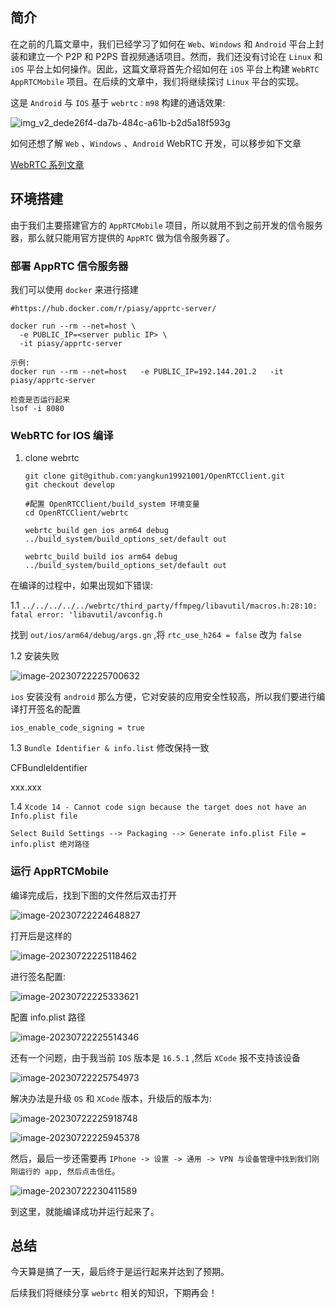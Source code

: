 

## 简介

在之前的几篇文章中，我们已经学习了如何在 `Web`、`Windows` 和 `Android` 平台上封装和建立一个 P2P 和 P2PS 音视频通话项目。然而，我们还没有讨论在 `Linux` 和 `iOS` 平台上如何操作。因此，这篇文章将首先介绍如何在 `iOS` 平台上构建 `WebRTC AppRTCMobile` 项目。在后续的文章中，我们将继续探讨 `Linux` 平台的实现。

这是 `Android` 与 `IOS` 基于 `webrtc：m98` 构建的通话效果:

![img_v2_dede26f4-da7b-484c-a61b-b2d5a18f593g](http://devyk.top/2022/202307222212963.jpg)

如何还想了解  `Web` 、`Windows` 、`Android`  WebRTC 开发，可以移步如下文章

[WebRTC 系列文章](https://yangkun19921001.github.io/AudioVideoBlog/pages/webrtc/)

## 环境搭建

由于我们主要搭建官方的 `AppRTCMobile` 项目，所以就用不到之前开发的信令服务器，那么就只能用官方提供的 `AppRTC` 做为信令服务器了。

### 部署 AppRTC 信令服务器

我们可以使用 `docker` 来进行搭建

```shell
#https://hub.docker.com/r/piasy/apprtc-server/

docker run --rm --net=host \
  -e PUBLIC_IP=<server public IP> \
  -it piasy/apprtc-server
  
示例:
docker run --rm --net=host   -e PUBLIC_IP=192.144.201.2   -it piasy/apprtc-server

检查是否运行起来
lsof -i 8080
```

### WebRTC for IOS 编译

1. clone webrtc

   ```shell
   git clone git@github.com:yangkun19921001/OpenRTCClient.git
   git checkout develop
   
   #配置 OpenRTCClient/build_system 环境变量
   cd OpenRTCClient/webrtc
   
   webrtc_build gen ios arm64 debug ../build_system/build_options_set/default out 
   
   webrtc_build build ios arm64 debug ../build_system/build_options_set/default out
   
   ```

在编译的过程中，如果出现如下错误:

1.1 `../../../../../webrtc/third_party/ffmpeg/libavutil/macros.h:28:10: fatal error: 'libavutil/avconfig.h`

找到 `out/ios/arm64/debug/args.gn` ,将 `rtc_use_h264 = false`  改为 `false`

1.2 安装失败

![image-20230722225700632](http://devyk.top/2022/202307222257900.png)

`ios` 安装没有 `android` 那么方便，它对安装的应用安全性较高，所以我们要进行编译打开签名的配置

`ios_enable_code_signing = true`

1.3 `Bundle Identifier & info.list` 修改保持一致

<key>CFBundleIdentifier</key>

<string>xxx.xxx</string>

1.4 `Xcode 14 - Cannot code sign because the target does not have an Info.plist file`

```
Select Build Settings --> Packaging --> Generate info.plist File = info.plist 绝对路径
```



### 运行 AppRTCMobile

编译完成后，找到下图的文件然后双击打开

![image-20230722224648827](http://devyk.top/2022/202307222246188.png)

打开后是这样的

![image-20230722225118462](http://devyk.top/2022/202307222251477.png)

进行签名配置:

![image-20230722225333621](http://devyk.top/2022/202307222253861.png)



配置 info.plist 路径

![image-20230722225514346](http://devyk.top/2022/202307222255677.png)

还有一个问题，由于我当前 `IOS` 版本是 `16.5.1` ,然后 `XCode` 报不支持该设备

![image-20230722225754973](http://devyk.top/2022/202307222257325.png)

解决办法是升级 `OS` 和 `XCode` 版本，升级后的版本为:

![image-20230722225918748](http://devyk.top/2022/202307222259112.png)

![image-20230722225945378](http://devyk.top/2022/202307222259720.png)



然后，最后一步还需要再 `IPhone -> 设置 -> 通用 -> VPN 与设备管理中找到我们刚刚运行的 app, 然后点击信任`。

![image-20230722230411589](http://devyk.top/2022/202307222304121.png)

到这里，就能编译成功并运行起来了。

## 总结

今天算是搞了一天，最后终于是运行起来并达到了预期。

后续我们将继续分享 `webrtc` 相关的知识，下期再会！




